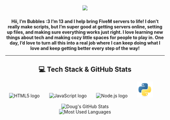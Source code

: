 <h1 align="center">
  <a href="https://git.io/typing-svg">
    <img src="https://readme-typing-svg.herokuapp.com/?lines=HELLO,+THERE!👋;THIS+IS+BUBBLES!;WELCOME+TO+MY+GITHUB;I+LOVE+BUILDING+FIVEM+EXPERIENCES;I'M+ALSO+PASSIONATE+ABOUT+DEVELOPING+;EXPLORING+THE+SKIES+AND+CODING+AWESOME+STUFF;CHECK+OUT+MY+WORK+BELOW!;&center=true&size=30&color=00ADEF&width=800">
  </a>
</h1>

<p align="center">
<b>Hii, I’m Bubbles :3 I’m 13 and I help bring FiveM servers to life! I don’t really make scripts, but I’m super good at getting servers online, setting up files, and making sure everything works just right. I love learning new things about tech and making cozy little spaces for people to play in. One day, I’d love to turn all this into a real job where I can keep doing what I love and keep getting better every step of the way!</b>
</p>

---

<h2 align="center">💻 Tech Stack & GitHub Stats</h2>

<div align="center">
  <img src="https://cdn.jsdelivr.net/gh/devicons/devicon/icons/html5/html5-original.svg" height="50" alt="HTML5 logo" />
  <img width="22" />
  <img src="https://cdn.jsdelivr.net/gh/devicons/devicon/icons/javascript/javascript-original.svg" height="50" alt="JavaScript logo" />
  <img width="22" />
  <img src="https://cdn.jsdelivr.net/gh/devicons/devicon/icons/nodejs/nodejs-original.svg" height="50" alt="Node.js logo" />
  <img width="22" />
  <img src="https://raw.githubusercontent.com/devicons/devicon/6910f0503efdd315c8f9b858234310c06e04d9c0/icons/python/python-original.svg" height="50" alt="Python logo" />
  <img width="22" />
</div>

<div align="center">
  <br />
  <img src="https://github-readme-stats.vercel.app/api?username=Doug-devv&show_icons=true&theme=radical" alt="Doug's GitHub Stats" />
  <br />
  <img src="https://github-readme-stats.vercel.app/api/top-langs/?username=Doug-devv&layout=compact&theme=radical" alt="Most Used Languages" />
</div>
